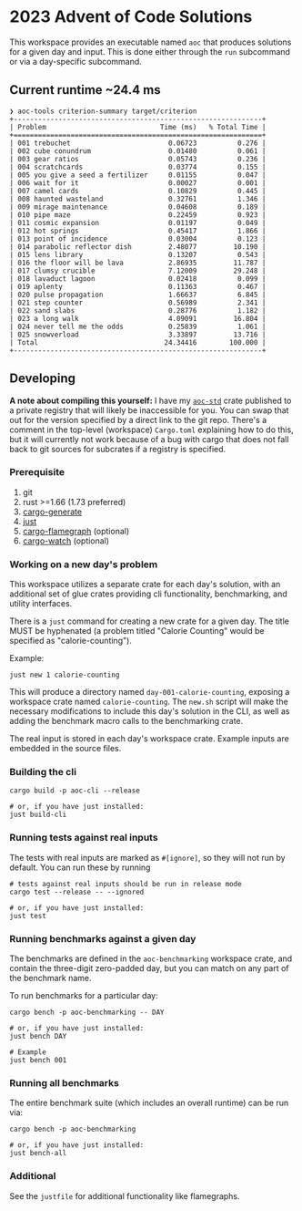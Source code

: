 # 2023 Advent of Code Solutions

This workspace provides an executable named `aoc` that produces solutions for a
given day and input. This is done either through the `run` subcommand or via a
day-specific subcommand.

## Current runtime ~24.4 ms

```
❯ aoc-tools criterion-summary target/criterion
+-------------------------------------------------------------+
| Problem                            Time (ms)   % Total Time |
+=============================================================+
| 001 trebuchet                        0.06723          0.276 |
| 002 cube conundrum                   0.01480          0.061 |
| 003 gear ratios                      0.05743          0.236 |
| 004 scratchcards                     0.03774          0.155 |
| 005 you give a seed a fertilizer     0.01155          0.047 |
| 006 wait for it                      0.00027          0.001 |
| 007 camel cards                      0.10829          0.445 |
| 008 haunted wasteland                0.32761          1.346 |
| 009 mirage maintenance               0.04608          0.189 |
| 010 pipe maze                        0.22459          0.923 |
| 011 cosmic expansion                 0.01197          0.049 |
| 012 hot springs                      0.45417          1.866 |
| 013 point of incidence               0.03004          0.123 |
| 014 parabolic reflector dish         2.48077         10.190 |
| 015 lens library                     0.13207          0.543 |
| 016 the floor will be lava           2.86935         11.787 |
| 017 clumsy crucible                  7.12009         29.248 |
| 018 lavaduct lagoon                  0.02418          0.099 |
| 019 aplenty                          0.11363          0.467 |
| 020 pulse propagation                1.66637          6.845 |
| 021 step counter                     0.56989          2.341 |
| 022 sand slabs                       0.28776          1.182 |
| 023 a long walk                      4.09091         16.804 |
| 024 never tell me the odds           0.25839          1.061 |
| 025 snowverload                      3.33897         13.716 |
| Total                               24.34416        100.000 |
+-------------------------------------------------------------+
```


## Developing

**A note about compiling this yourself:** I have my
[`aoc-std`](https://github.com/mattcl/aoc-std.git) crate published to a private
registry that will likely be inaccessible for you. You can swap that out for the
version specified by a direct link to the git repo. There's a comment in the
top-level (workspace) `Cargo.toml` explaining how to do this, but it will
currently not work because of a bug with cargo that does not fall back to git
sources for subcrates if a registry is specified.


### Prerequisite

1. git
2. rust >=1.66 (1.73 preferred)
3. [cargo-generate](https://crates.io/crates/cargo-generate)
4. [just](https://github.com/casey/just#packages)
5. [cargo-flamegraph](https://crates.io/crates/flamegraph) (optional)
5. [cargo-watch](https://crates.io/crates/cargo-watch) (optional)


### Working on a new day's problem

This workspace utilizes a separate crate for each day's solution, with an
additional set of glue crates providing cli functionality, benchmarking, and
utility interfaces.

There is a `just` command for creating a new crate for a given day. The title
MUST be hyphenated (a problem titled "Calorie Counting" would be specified as
"calorie-counting").

Example:

```
just new 1 calorie-counting
```

This will produce a directory named `day-001-calorie-counting`, exposing a
workspace crate named `calorie-counting`. The `new.sh` script will make the
necessary modifications to include this day's solution in the CLI, as well as
adding the benchmark macro calls to the benchmarking crate.

The real input is stored in each day's workspace crate. Example inputs are
embedded in the source files.


### Building the cli

```
cargo build -p aoc-cli --release

# or, if you have just installed:
just build-cli
```


### Running tests against real inputs

The tests with real inputs are marked as `#[ignore]`, so they will not run by
default. You can run these by running

```
# tests against real inputs should be run in release mode
cargo test --release -- --ignored

# or, if you have just installed:
just test
```


### Running benchmarks against a given day

The benchmarks are defined in the `aoc-benchmarking` workspace crate, and
contain the three-digit zero-padded day, but you can match on any part of the
benchmark name.

To run benchmarks for a particular day:

```
cargo bench -p aoc-benchmarking -- DAY

# or, if you have just installed:
just bench DAY

# Example
just bench 001
```


### Running all benchmarks

The entire benchmark suite (which includes an overall runtime) can be run via:

```
cargo bench -p aoc-benchmarking

# or, if you have just installed:
just bench-all
```

### Additional

See the `justfile` for additional functionality like flamegraphs.
